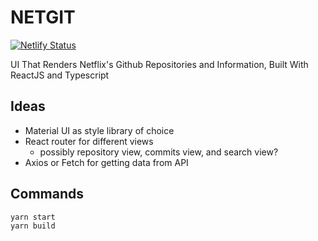 # NETGIT

[![Netlify Status](https://api.netlify.com/api/v1/badges/d78c4c47-d539-4cd4-9f25-71e61caf88cd/deploy-status)](https://app.netlify.com/sites/netgit/deploys)

UI That Renders Netflix's Github Repositories and Information, Built With ReactJS and Typescript

## Ideas
- Material UI as style library of choice
- React router for different views
  - possibly repository view, commits view, and search view?
- Axios or Fetch for getting data from API

## Commands

```
yarn start
yarn build
```
